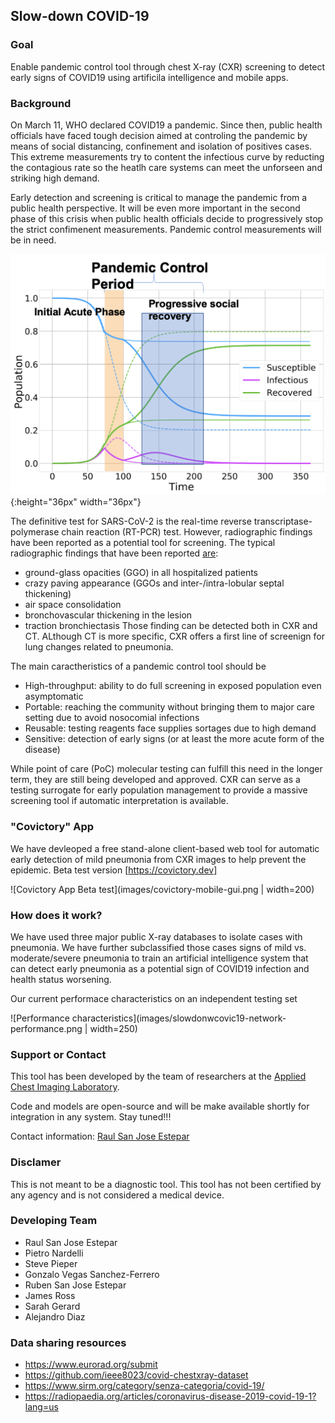## Slow-down COVID-19

### Goal
Enable pandemic control tool through chest X-ray (CXR) screening to detect early signs of COVID19 using artificila intelligence and mobile apps.

### Background
On March 11, WHO declared COVID19 a pandemic. Since then, public health officials have faced tough decision aimed at controling the pandemic by means of social distancing, confinement and isolation of positives cases. This extreme measurements try to content the infectious curve by reducting the contagious rate so the heatlh care systems can meet the unforseen and striking high demand. 

Early detection and screening is critical to manage the pandemic from a public health perspective. It will be even more important in the second phase of this crisis when public health officials decide to progressively stop the strict confimenent measurements. Pandemic control measurements will be in need.

![Pandemic control phases](images/pandemic-control-evolution.png){:height="36px" width="36px"}

The definitive test for SARS-CoV-2 is the real-time reverse transcriptase-polymerase chain reaction (RT-PCR) test. However, radiographic findings have been reported as a potential tool for screening. The typical radiographic findings that have been reported [are](https://radiopaedia.org/articles/coronavirus-disease-2019-covid-19-1?lang=us):
- ground-glass opacities (GGO) in all hospitalized patients
- crazy paving appearance (GGOs and inter-/intra-lobular septal thickening)
- air space consolidation
- bronchovascular thickening in the lesion
- traction bronchiectasis
Those finding can be detected both in CXR and CT. ALthough CT is more specific, CXR offers a first line of screenign for lung changes related to pneumonia.

The main caractheristics of a pandemic control tool should be 
- High-throughput: ability to do full screening in exposed population even asymptomatic
- Portable: reaching the community without bringing them to major care setting due to avoid nosocomial infections
- Reusable: testing reagents face supplies sortages due to high demand
- Sensitive: detection of early signs (or at least the more acute form of the disease) 

While point of care (PoC) molecular testing can fulfill this need in the longer term, they are still being developed and  approved. CXR can serve as a testing surrogate for early population management to provide a massive screening tool if automatic interpretation is available.


### "Covictory" App
We have devleoped  a free stand-alone client-based web tool for automatic early detection of mild pneumonia from CXR images to help prevent the epidemic.  Beta test version [https://covictory.dev]

![Covictory App Beta test](images/covictory-mobile-gui.png | width=200)


### How does it work?
We have used three major public X-ray databases to isolate cases with pneumonia. We have further subclassified those cases signs of mild vs. moderate/severe pneumonia to train an artificial intelligence system that can detect early pneumonia as a potential sign of COVID19 infection and health status worsening.  

Our current performace characteristics on an independent testing set

![Performance characteristics](images/slowdonwcovic19-network-performance.png | width=250)

### Support or Contact
This tool has been developed by the team of researchers at the [Applied Chest Imaging Laboratory](acil.med.harvard.edu). 

Code and models are open-source and will be make available shortly for integration in any system. Stay tuned!!!

Contact information: [Raul San Jose Estepar](rsanjose@bwh.harvard.edu)

### Disclamer
This is not meant to be a diagnostic tool. This tool has not been certified by any agency and is not considered a medical device.

### Developing Team
* Raul San Jose Estepar
* Pietro Nardelli
* Steve Pieper
* Gonzalo Vegas Sanchez-Ferrero
* Ruben San Jose Estepar
* James Ross
* Sarah Gerard
* Alejandro Diaz


### Data sharing resources
- https://www.eurorad.org/submit
- https://github.com/ieee8023/covid-chestxray-dataset
- https://www.sirm.org/category/senza-categoria/covid-19/
- https://radiopaedia.org/articles/coronavirus-disease-2019-covid-19-1?lang=us
